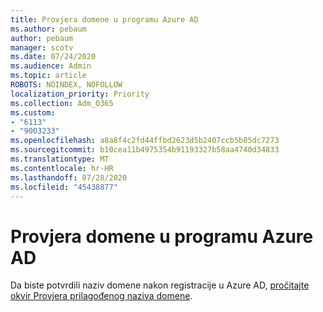 ```yaml
---
title: Provjera domene u programu Azure AD
ms.author: pebaum
author: pebaum
manager: scotv
ms.date: 07/24/2020
ms.audience: Admin
ms.topic: article
ROBOTS: NOINDEX, NOFOLLOW
localization_priority: Priority
ms.collection: Adm_O365
ms.custom:
- "6113"
- "9003233"
ms.openlocfilehash: a8a8f4c2fd44ffbd2623d5b2407ccb5b85dc7273
ms.sourcegitcommit: b10cea11b4975354b91193327b58aa4740d34833
ms.translationtype: MT
ms.contentlocale: hr-HR
ms.lasthandoff: 07/28/2020
ms.locfileid: "45438877"
---
```

# <a name="verify-your-domain-in-azure-ad"></a>Provjera domene u programu Azure AD

Da biste potvrdili naziv domene nakon registracije u Azure AD, [pročitajte okvir Provjera prilagođenog naziva domene](https://docs.microsoft.com/azure/active-directory/fundamentals/add-custom-domain#verify-your-custom-domain-name).
